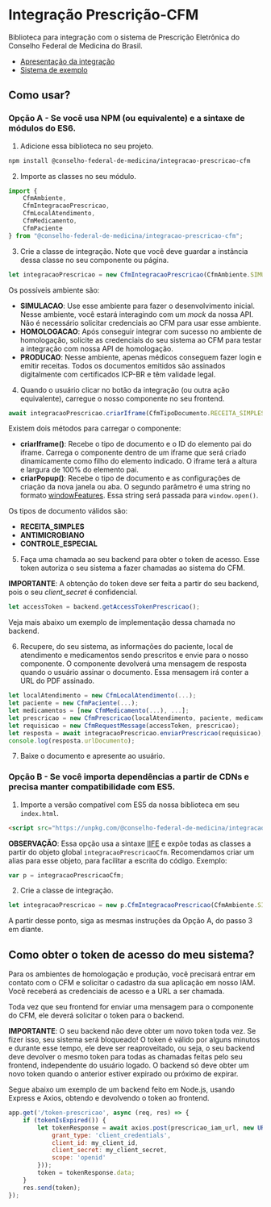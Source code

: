 # Integração Prescrição-CFM

Biblioteca para integração com o sistema de Prescrição Eletrônica do Conselho Federal de Medicina do Brasil.

- [Apresentação da integração](https://conselho-federal-de-medicina.github.io/integracao-prescricao-cfm/apresentacao/Integracao_com_a_Prescricao_Eletronica_do_CFM.pptx)
- [Sistema de exemplo](https://conselho-federal-de-medicina.github.io/integracao-prescricao-cfm/exemplo/exemplo.html)

## Como usar?

### Opção A - Se você usa NPM (ou equivalente) e a sintaxe de módulos do ES6.

1. Adicione essa biblioteca no seu projeto.

```sh
npm install @conselho-federal-de-medicina/integracao-prescricao-cfm
```

2. Importe as classes no seu módulo.

```js
import {
    CfmAmbiente, 
    CfmIntegracaoPrescricao, 
    CfmLocalAtendimento, 
    CfmMedicamento, 
    CfmPaciente
} from "@conselho-federal-de-medicina/integracao-prescricao-cfm";
```

3. Crie a classe de integração. Note que você deve guardar a instância dessa classe no seu componente ou página.

```js
let integracaoPrescricao = new CfmIntegracaoPrescricao(CfmAmbiente.SIMULACAO);
```

Os possíveis ambiente são:

- **SIMULACAO**: Use esse ambiente para fazer o desenvolvimento inicial.
  Nesse ambiente, você estará interagindo com um _mock_ da nossa API.
  Não é necessário solicitar credenciais ao CFM para usar esse ambiente.
- **HOMOLOGACAO**: Após conseguir integrar com sucesso no ambiente de homologação,
  solicite as credenciais do seu sistema ao CFM para testar a integração com nossa API de homologação.
- **PRODUCAO**: Nesse ambiente, apenas médicos conseguem fazer login e emitir receitas.
  Todos os documentos emitidos são assinados digitalmente com certificados ICP-BR e têm validade legal.

4. Quando o usuário clicar no botão da integração (ou outra ação equivalente), carregue o nosso componente no seu frontend.

```js
await integracaoPrescricao.criarIframe(CfmTipoDocumento.RECEITA_SIMPLES, 'divIframe');
```

Existem dois métodos para carregar o componente:

- **criarIframe()**: Recebe o tipo de documento e o ID do elemento pai do iframe.
  Carrega o componente dentro de um iframe que será criado dinamicamente como filho do elemento indicado.
  O iframe terá a altura e largura de 100% do elemento pai.
- **criarPopup()**: Recebe o tipo de documento e as configurações de criação da nova janela ou aba.
  O segundo parâmetro é uma string no formato [windowFeatures](https://developer.mozilla.org/en-US/docs/Web/API/Window/open#windowfeatures).
  Essa string será passada para `window.open()`.

Os tipos de documento válidos são:

- **RECEITA_SIMPLES**
- **ANTIMICROBIANO**
- **CONTROLE_ESPECIAL**

5. Faça uma chamada ao seu backend para obter o token de acesso.
Esse token autoriza o seu sistema a fazer chamadas ao sistema do CFM.

**IMPORTANTE**: A obtenção do token deve ser feita a partir do seu backend, pois o seu _client_secret_ é confidencial.

```js
let accessToken = backend.getAccessTokenPrescricao();
```

Veja mais abaixo um exemplo de implementação dessa chamada no backend.

6. Recupere, do seu sistema, as informações do paciente, local de atendimento e medicamentos sendo prescritos e envie para o nosso componente.
O componente devolverá uma mensagem de resposta quando o usuário assinar o documento.
Essa mensagem irá conter a URL do PDF assinado.

```js
let localAtendimento = new CfmLocalAtendimento(...);
let paciente = new CfmPaciente(...);
let medicamentos = [new CfmMedicamento(...), ...];
let prescricao = new CfmPrescricao(localAtendimento, paciente, medicamentos);
let requisicao = new CfmRequestMessage(accessToken, prescricao);
let resposta = await integracaoPrescricao.enviarPrescricao(requisicao);
console.log(resposta.urlDocumento);
```

7. Baixe o documento e apresente ao usuário.

### Opção B - Se você importa dependências a partir de CDNs e precisa manter compatibilidade com ES5.

1. Importe a versão compatível com ES5 da nossa biblioteca em seu `index.html`.

```html
<script src="https://unpkg.com/@conselho-federal-de-medicina/integracao-prescricao-cfm@0.1.5/dist/main.iife.js"></script>
```

**OBSERVAÇÃO**: Essa opção usa a sintaxe [IIFE](https://developer.mozilla.org/pt-BR/docs/Glossary/IIFE)
e expõe todas as classes a partir do objeto global `integracaoPrescricaoCfm`.
Recomendamos criar um alias para esse objeto, para facilitar a escrita do código.
Exemplo:

```js
var p = integracaoPrescricaoCfm;
```

2. Crie a classe de integração.

```js
let integracaoPrescricao = new p.CfmIntegracaoPrescricao(CfmAmbiente.SIMULACAO);
```

A partir desse ponto, siga as mesmas instruções da Opção A, do passo 3 em diante.

## Como obter o token de acesso do meu sistema?

Para os ambientes de homologação e produção, você precisará entrar em contato com o CFM e solicitar o cadastro da sua aplicação em nosso IAM.
Você receberá as credenciais de acesso e a URL a ser chamada.

Toda vez que seu frontend for enviar uma mensagem para o componente do CFM, ele deverá solicitar o token para o backend.

**IMPORTANTE**: O seu backend não deve obter um novo token toda vez.
Se fizer isso, seu sistema será bloqueado!
O token é válido por alguns minutos e durante esse tempo, ele deve ser reaproveitado, ou seja,
o seu backend deve devolver o mesmo token para todas as chamadas feitas pelo seu frontend, independente do usuário logado.
O backend só deve obter um novo token quando o anterior estiver expirado ou próximo de expirar.

Segue abaixo um exemplo de um backend feito em Node.js, usando Express e Axios, obtendo e devolvendo o token ao frontend.

```js
app.get('/token-prescricao', async (req, res) => {
    if (tokenIsExpired()) {
        let tokenResponse = await axios.post(prescricao_iam_url, new URLSearchParams({
            grant_type: 'client_credentials',
            client_id: my_client_id,
            client_secret: my_client_secret,
            scope: 'openid'
        }));
        token = tokenResponse.data;
    }
    res.send(token);
});
```
